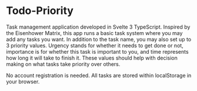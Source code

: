 # Todo-Priority

Task management application developed in Svelte 3 TypeScript. Inspired by the Eisenhower Matrix, this app runs a basic task system where you may add any tasks you want. In addition to the task name, you may also set up to 3 priority values. Urgency stands for whether it needs to get done or not, importance is for whether this task is important to you, and time represents how long it will take to finish it. These values should help with decision making on what tasks take priority over others.

No account registration is needed. All tasks are stored within localStorage in your browser.

